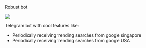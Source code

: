Robust bot

<a href="https://www.python.org/">
  <img src="https://img.shields.io/badge/built%20with-Python3-red.svg" />
</a>

Telegram bot with cool features like:
 - Periodically receiving trending searches from google singapore
 - Periodically receiving trending searches from google USA
 


